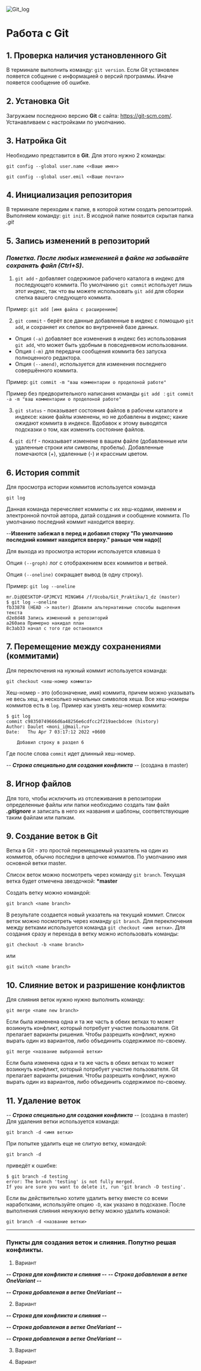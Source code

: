 ![Git_log](git_log.jpg)
# Работа с Git


## 1. Проверка наличия установленного Git
В терминале выполнить команду:
 `git version`.
Если Git установлен появется собщение с информацией о версий программы. Иначе появется сообщение об ошибке.


## 2. Установка Git
Загружаем последнюю версию **Git** с сайта: https://git-scm.com/. 
Устанавливаем с настройками по умолчанию.


## 3. Натройка Git
Необходимо представится в **Git**. Для этого нужно 2 команды:
```
git config --global user.name <<Ваше имя>>

git config --global user.emil <<Ваше почта>>
```


## 4. Инициализация репозитория
В терминале переходим к папке, в которой хотим создать репозиторий. Выполняем команду: `git init`.
В исодной папке появится скрытая папка *.git* 


## 5. Запись изменений в репозиторий 

### ***Пометка. После любых измененией в файле на забывайте сохранять файл (Ctrl+S)***.

1. `git add` - добавляет содержимое рабочего каталога в индекс для последующего коммита. По умолчанию `git commit` использует лишь этот индекс, так что вы можете использовать `git add` для сборки слепка вашего следующего коммита.

Пример: `git add [имя файла с расширением]`


2. `git commit` - берёт все данные добавленные в индекс с помощью `git add`, и сохраняет их слепок во внутренней базе данных. 
- Опция `(-a)` добавляет все изменения в индекс без использования `git add`, что может быть удобным в повседневном использовании.
- Опция `(-m)` для передачи сообщения коммита без запуска полноценного редактора.
- Опция `(--amend)`, используется для изменения последнего совершённого коммита.

Пример: `git commit -m "ваш комментарии о проделоной работе"`

Пример без предворительного написания команды `git add ` : `git commit -a -m "ваш комментарии о проделоной работе"`

3. `git status` - показывает состояния файлов в рабочем каталоге и индексе: какие файлы изменены, но не добавлены в индекс; какие ожидают коммита в индексе. Вдобавок к этому выводятся подсказки о том, как изменить состояние файлов.


4. `git diff` - показывает изменене в вашем файле (добавленные или удаленные строки или символы, пробелы). Добавленные помечаются (+), удаленные (-) и крассным цветом.


## 6. История commit

Для просмотра истории коммитов используется команда 
```
git log
```
Данная команда перечесляет коммиты с их хеш-кодами, именем и электронной почтой автора, датай создания и сообщение коммита.
По умолчанию последний коммит находится вверху.

--**Извените забежал в перед и добавил сторку "По умолчанию последний коммит находится вверху." раньше чем надо((**

Для выхода из просмотра истории используется клавиша `Q`

Опция `(--groph)` лог с отображением всех коммитов и ветвей.

Опция `(--oneline)` сокращает вывод (в одну строку). 

Пример: `git log --oneline`
```
mr.Di@DESKTOP-GPJMCVI MINGW64 /f/Ucoba/Git_Praktika/1_dz (master)
$ git log --oneline
fb33878 (HEAD -> master) Дбавили альтернативные способы выделения текста
d2e8d48 Запись изменений в репозиторий
a260aea Примерно накидал план
8c3ab33 начал с того где остановился
```


## 7. Перемещение между сохранениями (коммитами)

Для переключения на нужный коммит используется команда:
```
git checkout <хеш-номер коммита>
```
Хеш-номер - это (обозначение, имя) коммита, причем можно указывать не весь хеш, а несколько начальных символов хеша.
Все хеш-номеры коммитов есть в `log`.
Пример как узнвть хеш-номер коммита:
```
$ git log
commit c98350749666d6a48256e6cdfcc2f219aecbdcee (history)
Author: Daulet <moni_i@mail.ru>
Date:   Thu Apr 7 03:17:12 2022 +0600

    Добавил строку в раздел 6
```
Где после слова `commit` идет длинный хеш-номер. 


-- ***Строка специально для создания конфликта*** -- (создана в master)



## 8. Игнор файлов

Для того, чтобы исключить из отслеживания в репозитории определенные файлы или папки необходимо создать там файл ***.gitignore*** и записать в него их названия и шаблоны, соответствующие таким файлам или папкам.


## 9. Создание веток в Git

Ветка в Git - это простой перемещаемый указатель на один из коммитов, обычно последни в цепочке коммитов.
По умолчанию имя основной ветки master.

Список веток можно посмотреть через команду `git branch`. Текущая ветка будет отмечена звездочкой: **\*master**

Создать ветку можно командой:
```
git branch <name branch>
```
В результате создается новый указатель на текущий коммит.
Список веток можно посмотреть через команду `git branch`.
Для переключения между ветками используется команда `git checkout <имя ветки>`.
Для создания сразу и перехода в ветку можно использовать команды:
```
git checkout -b <name branch>
```
или
```
git switch <name branch>
```


## 10. Слияние веток и разришение конфликтов

Для слияния веток нужно нужно выполнить команду:

    git merge <name new branch>

Если была изменена одна и та же часть в обеих ветках то может возикнуть конфликт, который потребует участие пользователя. Git прелагает варианты ришения.
Чтобы разрешить конфликт, нужно вырать один из вариантов, либо объединить содержимое по-своему. 
```
git merge <название выбранной ветки>
```
Если была изменена одна и та же часть в обеих ветках то может возикнуть конфликт, который потребует участие пользователя. Git прелагает варианты ришения.
Чтобы разрешить конфликт, нужно вырать один из вариантов, либо объединить содержимое по-своему.


## 11. Удаление веток

-- ***Строка специально для создания конфликта*** -- (создана в master)
Для удаления ветки используется команда:
```
git branch -d <имя ветки>
```
При попытке удалить еще не слитую ветку, командой:

`git branch -d` 

приведёт к ошибке:
```
$ git branch -d testing
error: The branch 'testing' is not fully merged.
If you are sure you want to delete it, run 'git branch -D testing'.
```
Если вы действительно хотите удалить ветку вместе со всеми наработками, используйте опцию `-D`, как указано в подсказке.
После выполнения слияния ненужную ветку можно удалить команой:
```
git branch -d <название ветки>
```

----------------------------------------------------------------------


### Пункты для создания веток и слияния. Попутно решая конфликты.


1. Вариант

***-- Строка для конфликта и слияния --***
***-- Строка добавленая в ветке OneVariant --***

***-- Строка добавленая в ветке OneVariant --***

2. Вариант

***-- Строка для конфликта и слияния --***

***-- Строка добавленая в ветке OneVariant --***

***-- Строка добавленая в ветке OneVariant --***


3. Вариант



4. Вариант


